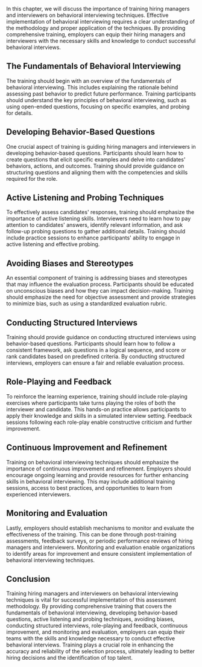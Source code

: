 
In this chapter, we will discuss the importance of training hiring managers and interviewers on behavioral interviewing techniques. Effective implementation of behavioral interviewing requires a clear understanding of the methodology and proper application of the techniques. By providing comprehensive training, employers can equip their hiring managers and interviewers with the necessary skills and knowledge to conduct successful behavioral interviews.

The Fundamentals of Behavioral Interviewing
-------------------------------------------

The training should begin with an overview of the fundamentals of behavioral interviewing. This includes explaining the rationale behind assessing past behavior to predict future performance. Training participants should understand the key principles of behavioral interviewing, such as using open-ended questions, focusing on specific examples, and probing for details.

Developing Behavior-Based Questions
-----------------------------------

One crucial aspect of training is guiding hiring managers and interviewers in developing behavior-based questions. Participants should learn how to create questions that elicit specific examples and delve into candidates' behaviors, actions, and outcomes. Training should provide guidance on structuring questions and aligning them with the competencies and skills required for the role.

Active Listening and Probing Techniques
---------------------------------------

To effectively assess candidates' responses, training should emphasize the importance of active listening skills. Interviewers need to learn how to pay attention to candidates' answers, identify relevant information, and ask follow-up probing questions to gather additional details. Training should include practice sessions to enhance participants' ability to engage in active listening and effective probing.

Avoiding Biases and Stereotypes
-------------------------------

An essential component of training is addressing biases and stereotypes that may influence the evaluation process. Participants should be educated on unconscious biases and how they can impact decision-making. Training should emphasize the need for objective assessment and provide strategies to minimize bias, such as using a standardized evaluation rubric.

Conducting Structured Interviews
--------------------------------

Training should provide guidance on conducting structured interviews using behavior-based questions. Participants should learn how to follow a consistent framework, ask questions in a logical sequence, and score or rank candidates based on predefined criteria. By conducting structured interviews, employers can ensure a fair and reliable evaluation process.

Role-Playing and Feedback
-------------------------

To reinforce the learning experience, training should include role-playing exercises where participants take turns playing the roles of both the interviewer and candidate. This hands-on practice allows participants to apply their knowledge and skills in a simulated interview setting. Feedback sessions following each role-play enable constructive criticism and further improvement.

Continuous Improvement and Refinement
-------------------------------------

Training on behavioral interviewing techniques should emphasize the importance of continuous improvement and refinement. Employers should encourage ongoing learning and provide resources for further enhancing skills in behavioral interviewing. This may include additional training sessions, access to best practices, and opportunities to learn from experienced interviewers.

Monitoring and Evaluation
-------------------------

Lastly, employers should establish mechanisms to monitor and evaluate the effectiveness of the training. This can be done through post-training assessments, feedback surveys, or periodic performance reviews of hiring managers and interviewers. Monitoring and evaluation enable organizations to identify areas for improvement and ensure consistent implementation of behavioral interviewing techniques.

Conclusion
----------

Training hiring managers and interviewers on behavioral interviewing techniques is vital for successful implementation of this assessment methodology. By providing comprehensive training that covers the fundamentals of behavioral interviewing, developing behavior-based questions, active listening and probing techniques, avoiding biases, conducting structured interviews, role-playing and feedback, continuous improvement, and monitoring and evaluation, employers can equip their teams with the skills and knowledge necessary to conduct effective behavioral interviews. Training plays a crucial role in enhancing the accuracy and reliability of the selection process, ultimately leading to better hiring decisions and the identification of top talent.
